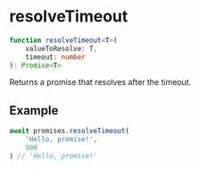 # resolveTimeout

```ts
function resolveTimeout<T>(
    valueToResolve: T,
    timeout: number
): Promise<T>
```

Returns a promise that resolves after the timeout.

## Example

```ts
await promises.resolveTimeout(
    'Hello, promise!',
    500
) // 'Hello, promise!'
```
